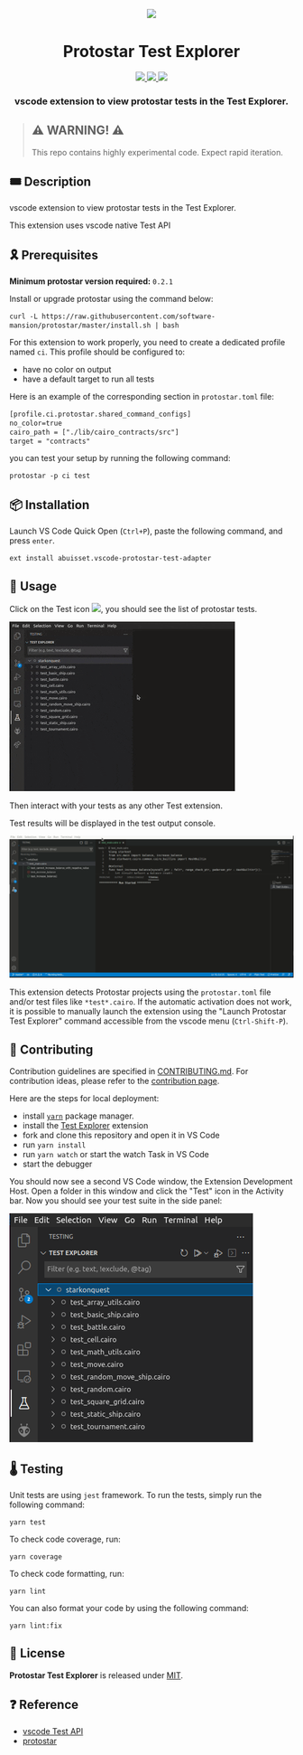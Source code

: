 <p align="center">
    <img src="img/protostar-logo-light.png" width="100"/>
</p>
<div align="center">
  <h1 align="center">Protostar Test Explorer</h1>
  <p align="center">
    <a href="https://discord.gg/onlydust">
        <img src="https://img.shields.io/badge/Discord-6666FF?style=for-the-badge&logo=discord&logoColor=white"/>
    </a>
    <a href="https://twitter.com/intent/follow?screen_name=onlydust_xyz">
        <img src="https://img.shields.io/badge/Twitter-1DA1F2?style=for-the-badge&logo=twitter&logoColor=white"/>
    </a>
    <a href="https://contributions.onlydust.xyz/">
        <img src="https://img.shields.io/badge/Contribute-6A1B9A?style=for-the-badge&logo=notion&logoColor=white"/>
    </a>
  </p>
  
  <h3 align="center">vscode extension to view protostar tests in the Test Explorer.</h3>
</div>

> ## ⚠️ WARNING! ⚠️
>
> This repo contains highly experimental code.
> Expect rapid iteration.

## 🎟️ Description

vscode extension to view protostar tests in the Test Explorer.

This extension uses vscode native Test API

## 🎗️ Prerequisites

**Minimum protostar version required:** `0.2.1`

Install or upgrade protostar using the command below:
```
curl -L https://raw.githubusercontent.com/software-mansion/protostar/master/install.sh | bash
```

For this extension to work properly, you need to create a dedicated profile named `ci`.
This profile should be configured to:
* have no color on output
* have a default target to run all tests

Here is an example of the corresponding section in `protostar.toml` file:
```
[profile.ci.protostar.shared_command_configs]
no_color=true
cairo_path = ["./lib/cairo_contracts/src"]
target = "contracts"
```

you can test your setup by running the following command:
```
protostar -p ci test
```

## 📦 Installation

Launch VS Code Quick Open (`Ctrl+P`), paste the following command, and press `enter`.
```
ext install abuisset.vscode-protostar-test-adapter
```

## 🔬 Usage

Click on the Test icon <img src="img/test-explorer-icon.png" width="30"/>, you should see the list of protostar tests.

![test view](img/run-tests.gif)

Then interact with your tests as any other Test extension.

Test results will be displayed in the test output console.

![test view](img/test-result.gif)

This extension detects Protostar projects using the `protostar.toml` file and/or test files like `*test*.cairo`.
If the automatic activation does not work, it is possible to manually launch the extension using the 
"Launch Protostar Test Explorer" command accessible from the vscode menu (`Ctrl-Shift-P`).

## 🫶 Contributing

Contribution guidelines are specified in [CONTRIBUTING.md](CONTRIBUTING.md).
For contribution ideas, please refer to the [contribution page](https://contributions.onlydust.xyz).

Here are the steps for local deployment:

* install [`yarn`](https://classic.yarnpkg.com/lang/en/docs/install/#debian-stable) package manager.
* install the [Test Explorer](https://marketplace.visualstudio.com/items?itemName=hbenl.vscode-test-explorer) extension
* fork and clone this repository and open it in VS Code
* run `yarn install`
* run `yarn watch` or start the watch Task in VS Code
* start the debugger

You should now see a second VS Code window, the Extension Development Host.
Open a folder in this window and click the "Test" icon in the Activity bar.
Now you should see your test suite in the side panel:

![test view](img/tests-view.png)

## 🌡️ Testing

Unit tests are using `jest` framework.
To run the tests, simply run the following command:
```
yarn test
```

To check code coverage, run:
```
yarn coverage
```

To check code formatting, run:
```
yarn lint
```

You can also format your code by using the following command:
```
yarn lint:fix
```

## 📄 License

**Protostar Test Explorer** is released under [MIT](LICENSE).

## ❓ Reference 

* [vscode Test API](https://code.visualstudio.com/api/extension-guides/testing)
* [protostar](https://docs.swmansion.com/protostar/)

